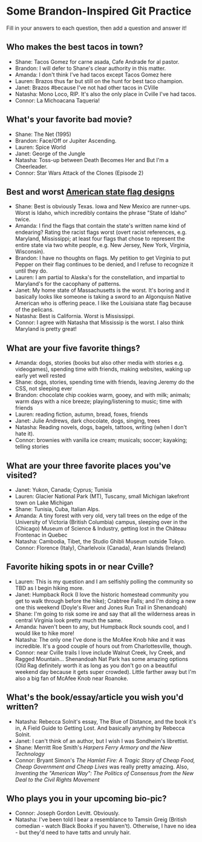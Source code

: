 # Some Brandon-Inspired Git Practice
Fill in your answers to each question, then  add a question and answer it!

## Who makes the best tacos in town?
* Shane: Tacos Gomez for carne asada, Cafe Andrade for al pastor.
* Brandon: I will defer to Shane's clear authority in this matter.
* Amanda: I don't think I've had tacos except Tacos Gomez here
* Lauren: Brazos thus far but still on the hunt for best taco champion.
* Janet: Brazos #because I've not had other tacos in CVille
* Natasha: Mono Loco, RIP. It's also the only place in Cville I've had tacos.
* Connor: La Michoacana Taqueria!

## What's your favorite bad movie?
* Shane: The Net (1995)
* Brandon: Face/Off or Jupiter Ascending.
* Lauren: Spice World
* Janet: George of the Jungle
* Natasha: Toss-up between Death Becomes Her and But I'm a Cheerleader.
* Connor: Star Wars Attack of the Clones (Episode 2)

## Best and worst [American state flag designs](https://en.wikipedia.org/wiki/Flags_of_the_U.S._states_and_territories)
* Shane: Best is obviously Texas. Iowa and New Mexico are runner-ups. Worst is Idaho, which incredibly contains the phrase "State of Idaho" twice.
* Amanda: I find the flags that contain the state's written name kind of endearing? Rating the racist flags worst (overt racist references, e.g. Maryland, Mississippi; at least four flags that chose to represent the entire state via two white people, e.g. New Jersey, New York, Virginia, Wisconsin).
* Brandon: I have no thoughts on flags. My petition to get Virginia to put Pepper on their flag continues to be denied, and I refuse to recognize it until they do. 
* Lauren: I am partial to Alaska's for the constellation, and impartial to Maryland's for the cacophany of patterns.
* Janet: My home state of Massachusetts is the worst. It's boring and it basically looks like someone is taking a sword to an Algonquisn Native American who is offering peace. I like the Louisiana state flag because of the pelicans.
* Natasha: Best is California. Worst is Mississippi. 
* Connor: I agree with Natasha that Mississip is the worst. I also think Maryland is pretty great!

## What are your five favorite things?
* Amanda: dogs, stories (books but also other media with stories e.g. videogames), spending time with friends, making websites, waking up early yet well rested
* Shane: dogs, stories, spending time with friends, leaving Jeremy do the CSS, not sleeping ever  
* Brandon: chocolate chip cookies warm, gooey, and with milk; animals; warm days with a nice breeze; playing/listening to music; time with friends
* Lauren: reading fiction, autumn, bread, foxes, friends
* Janet: Julie Andrews, dark chocolate, dogs, singing, trees
* Natasha: Reading novels, dogs, bagels, tattoos, writing (when I don't hate it).
* Connor: brownies with vanilla ice cream; musicals; soccer; kayaking; telling stories

## What are your three favorite places you've visited?
* Janet: Yukon, Canada; Cyprus; Tunisia
* Lauren: Glacier National Park (MT), Tuscany, small Michigan lakefront town on Lake Michigan
* Shane: Tunisia, Cuba, Italian Alps.
* Amanda: A tiny forest with very old, very tall trees on the edge of the University of Victoria (British Columbia) campus, sleeping over in the (Chicago) Museum of Science & Industry, getting lost in the Château Frontenac in Quebec
* Natasha: Cambodia, Tibet, the Studio Ghibli Museum outside Tokyo.
Connor: Florence (Italy), Charlelvoix (Canada), Aran Islands (Ireland)

## Favorite hiking spots in or near Cville?
* Lauren: This is my question and I am selfishly polling the community so TBD as I begin hiking more.
* Janet: Humpback Rock (I love the historic homestead community you get to walk through before the hike); Crabtree Falls; and I'm doing a new one this weekend (Doyle's River and Jones Run Trail in Shenandoah) 
* Shane: I'm going to risk some ire and say that all the wilderness areas in central Virginia look pretty much the same.
* Amanda: haven't been to any, but Humpback Rock sounds cool, and I would like to hike more!
* Natasha: The only one I've done is the McAfee Knob hike and it was incredible. It's a good couple of hours out from Charlottesville, though.
* Connor: near Cville trails I love include Walnut Creek, Ivy Creek, and Ragged Mountain... Shenandoah Nat Park has some amazing options (Old Rag definitely worth it as long as you don't go on a beautiful weekend day because it gets super crowded). Little farther away but I'm also a big fan of McAfee Knob near Roanoke.

## What's the book/essay/article you wish you'd written?
* Natasha: Rebecca Solnit's essay, The Blue of Distance, and the book it's in, A Field Guide to Getting Lost. And basically anything by Rebecca Solnit.
* Janet: I can't think of an author, but I wish I was Sondheim's librettist.
* Shane: Merritt Roe Smith's *Harpers Ferry Armory and the New Technology*
* Connor: Bryant Simon's *The Hamlet Fire: A Tragic Story of Cheap Food, Cheap Government and Cheap Lives* was really pretty amazing. Also, *Inventing the "American Way": The Politics of Consensus from the New Deal to the Civil Rights Movement*

## Who plays you in your upcoming bio-pic?
* Connor: Joseph Gordon Levitt. Obviously. 
* Natasha: I've been told I bear a resemblance to Tamsin Greig (British comedian - watch Black Books if you haven't). Otherwise, I have no idea - but they'd need to have tatts and unruly hair.

